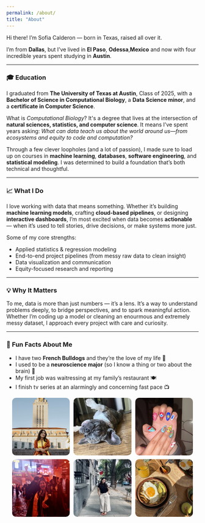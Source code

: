 ```yaml
---
permalink: /about/
title: "About"
---
```


Hi there! I’m Sofia Calderon — born in Texas, raised all over it.

I’m from **Dallas**, but I’ve lived in **El Paso**, **Odessa**,**Mexico** and now with four incredible years spent studying in **Austin**. 

---

### 🎓 Education

I graduated from **The University of Texas at Austin**, Class of 2025, with a **Bachelor of Science in Computational Biology**, a **Data Science minor**, and a **certificate in Computer Science**.

What is *Computational Biology*? It's a degree that lives at the intersection of **natural sciences, statistics, and computer science**. It means I’ve spent years asking: *What can data teach us about the world around us—from ecosystems and equity to code and computation?*

Through a few clever loopholes (and a lot of passion), I made sure to load up on courses in **machine learning**, **databases**, **software engineering**, and **statistical modeling**. I was determined to build a foundation that’s both technical and thoughtful.

---

### 📈 What I Do

I love working with data that means something. Whether it’s building **machine learning models**, crafting **cloud-based pipelines**, or designing **interactive dashboards**, I’m most excited when data becomes **actionable** — when it’s used to tell stories, drive decisions, or make systems more just.

Some of my core strengths:
- Applied statistics & regression modeling  
- End-to-end project pipelines (from messy raw data to clean insight)  
- Data visualization and communication  
- Equity-focused research and reporting

---

### 💡 Why It Matters

To me, data is more than just numbers — it’s a lens. It’s a way to understand problems deeply, to bridge perspectives, and to spark meaningful action. Whether I’m coding up a model or cleaning an enourmous and extremely messy dataset, I approach every project with care and curiosity.

---

### 🎉 Fun Facts About Me

- I have two **French Bulldogs** and they’re the love of my life 🐾  
- I used to be a **neuroscience major** (so I know a thing or two about the brain) 🧠  
- My first job was waitressing at my family’s restaurant 🍽️
- I finish tv series at an alarmingly and concerning fast pace 📺

<div style="display: flex; flex-wrap: wrap; gap: 10px; justify-content: center;">

  <img src="/assets/images/gallery/pic1.jpg" alt="My dog 1" style="width: 30%; border-radius: 10px;">
  <img src="/assets/images/gallery/pic2.jpg" alt="Me smiling" style="width: 30%; border-radius: 10px;">
  <img src="/assets/images/gallery/pic3.jpg" alt="My dog 2" style="width: 30%; border-radius: 10px;">
  <img src="/assets/images/gallery/pic4.jpg" alt="Me hiking" style="width: 30%; border-radius: 10px;">
  <img src="/assets/images/gallery/pic5.jpg" alt="Graduation!" style="width: 30%; border-radius: 10px;">
  <img src="/assets/images/gallery/pic6.jpg" alt="Plants I care for" style="width: 30%; border-radius: 10px;">

</div>
